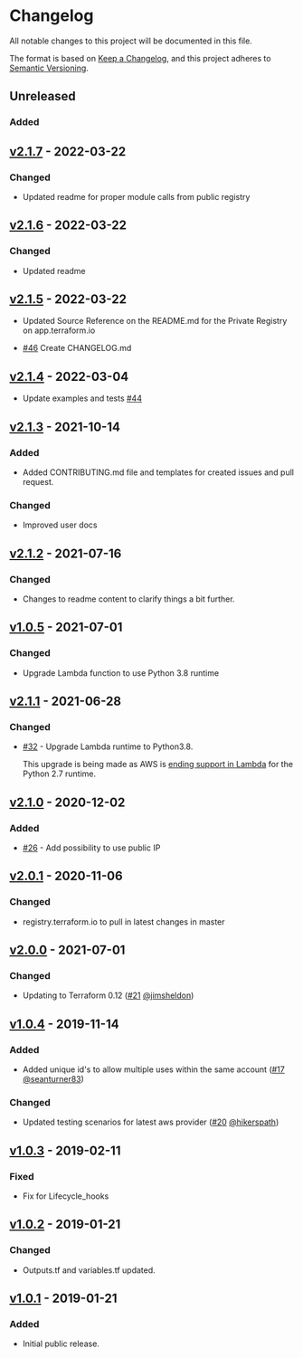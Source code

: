 # Changelog

All notable changes to this project will be documented in this file.

The format is based on [Keep a Changelog](https://keepachangelog.com/en/1.0.0/), and this project adheres to [Semantic Versioning](https://semver.org/spec/v2.0.0.html).

## Unreleased

### Added

## [v2.1.7](https://github.com/meltwater/terraform-aws-asg-dns-handler/compare/v2.1.6...v2.1.7) - 2022-03-22

### Changed

- Updated readme for proper module calls from public registry


## [v2.1.6](https://github.com/meltwater/terraform-aws-asg-dns-handler/compare/v2.1.5...v2.1.6) - 2022-03-22

### Changed

- Updated readme

## [v2.1.5](https://github.com/meltwater/terraform-aws-asg-dns-handler/compare/v2.1.4...v2.1.5) - 2022-03-22

- Updated Source Reference on the README.md for the Private Registry on app.terraform.io

- [#46](https://github.com/meltwater/terraform-aws-asg-dns-handler/pull/46) Create CHANGELOG.md

## [v2.1.4](https://github.com/meltwater/terraform-aws-asg-dns-handler/compare/v2.1.3...v2.1.4) - 2022-03-04

- Update examples and tests [#44](https://github.com/meltwater/terraform-aws-asg-dns-handler/pull/44)

## [v2.1.3](https://github.com/meltwater/terraform-aws-asg-dns-handler/compare/v2.1.2...v2.1.3) - 2021-10-14

### Added

- Added CONTRIBUTING.md file and templates for created issues and pull request.

### Changed

- Improved user docs

## [v2.1.2](https://github.com/meltwater/terraform-aws-asg-dns-handler/compare/v2.1.1...v2.1.2) - 2021-07-16

### Changed

- Changes to readme content to clarify things a bit further.

## [v1.0.5](https://github.com/meltwater/terraform-aws-asg-dns-handler/compare/v1.0.4...v1.0.5) - 2021-07-01

### Changed

- Upgrade Lambda function to use Python 3.8 runtime

## [v2.1.1](https://github.com/meltwater/terraform-aws-asg-dns-handler/compare/v2.1.0...v2.1.1) - 2021-06-28

### Changed

- [#32](https://github.com/meltwater/terraform-aws-asg-dns-handler/pull/32) - Upgrade Lambda runtime to Python3.8.

  This upgrade is being made as AWS is [ending support in Lambda](https://aws.amazon.com/de/blogs/compute/announcing-end-of-support-for-python-2-7-in-aws-lambda/) for the Python 2.7 runtime.

## [v2.1.0](https://github.com/meltwater/terraform-aws-asg-dns-handler/compare/v2.0.1...v2.1.0) - 2020-12-02

### Added

- [#26](https://github.com/meltwater/terraform-aws-asg-dns-handler/pull/26) - Add possibility to use public IP

## [v2.0.1](https://github.com/meltwater/terraform-aws-asg-dns-handler/compare/v2.0.0...v2.0.1) - 2020-11-06

### Changed

- registry.terraform.io to pull in latest changes in master

## [v2.0.0](https://github.com/meltwater/terraform-aws-asg-dns-handler/compare/v1.0.4...v2.0.0) - 2021-07-01

### Changed

- Updating to Terraform 0.12 ([#21](https://github.com/meltwater/terraform-aws-asg-dns-handler/pull/21) [@jimsheldon](https://github.com/jimsheldon))

## [v1.0.4](https://github.com/meltwater/terraform-aws-asg-dns-handler/compare/v1.0.3...v1.0.4) - 2019-11-14

### Added

- Added unique id's to allow multiple uses within the same account ([#17](https://github.com/meltwater/terraform-aws-asg-dns-handler/pull/17) [@seanturner83](https://github.com/seanturner83))

### Changed

- Updated testing scenarios for latest aws provider ([#20](https://github.com/meltwater/terraform-aws-asg-dns-handler/pull/20) [@hikerspath](https://github.com/hikerspath))

## [v1.0.3](https://github.com/meltwater/terraform-aws-asg-dns-handler/compare/v1.0.2...v1.0.3) - 2019-02-11

### Fixed

- Fix for Lifecycle_hooks

## [v1.0.2](https://github.com/meltwater/terraform-aws-asg-dns-handler/compare/v1.0.1...v1.0.2) - 2019-01-21

### Changed

- Outputs.tf and variables.tf updated.

## [v1.0.1](https://github.com/meltwater/terraform-aws-asg-dns-handler/compare/v1.0.2...v1.0.1) - 2019-01-21

### Added

- Initial public release.

